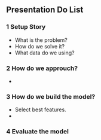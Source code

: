 ## Presentation Do List

### 1 Setup Story

* What is the problem? 
* How do we solve it? 
* What data do we using? 

### 2 How do we approuch?
 
*

### 3 How do  we build the model?

* Select best features.
* 

### 4 Evaluate the model

